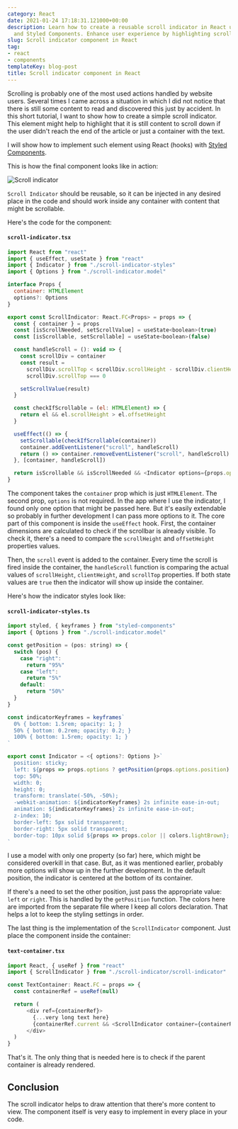 ```yaml
---
category: React
date: 2021-01-24 17:18:31.121000+00:00
description: Learn how to create a reusable scroll indicator in React using hooks
  and Styled Components. Enhance user experience by highlighting scrollable content.
slug: Scroll indicator component in React
tag:
- react
- components
templateKey: blog-post
title: Scroll indicator component in React
---
```


Scrolling is probably one of the most used actions handled by website users. Several times I came across a situation in which I did not notice that there is still some content to read and discovered this just by accident. In this short tutorial, I want to show how to create a simple scroll indicator. This element might help to highlight that it is still content to scroll down if the user didn't reach the end of the article or just a container with the text.

I will show how to implement such element using React (hooks) with <a href="https://styled-components.com/" target="_blank">Styled Components</a>.

This is how the final component looks like in action:

![Scroll indicator](/assets/indicator.gif)

 `Scroll Indicator` should be reusable, so it can be injected in any desired place in the code and should work inside any container with content that might be scrollable.

 Here's the code for the component:

#### `scroll-indicator.tsx`

```javascript
import React from "react"
import { useEffect, useState } from "react"
import { Indicator } from "./scroll-indicator-styles"
import { Options } from "./scroll-indicator.model"

interface Props {
  container: HTMLElement
  options?: Options
}

export const ScrollIndicator: React.FC<Props> = props => {
  const { container } = props
  const [isScrollNeeded, setScrollValue] = useState<boolean>(true)
  const [isScrollable, setScrollable] = useState<boolean>(false)

  const handleScroll = (): void => {
    const scrollDiv = container
    const result =
      scrollDiv.scrollTop < scrollDiv.scrollHeight - scrollDiv.clientHeight ||
      scrollDiv.scrollTop === 0

    setScrollValue(result)
  }

  const checkIfScrollable = (el: HTMLElement) => {
    return el && el.scrollHeight > el.offsetHeight
  }

  useEffect(() => {
    setScrollable(checkIfScrollable(container))
    container.addEventListener("scroll", handleScroll)
    return () => container.removeEventListener("scroll", handleScroll)
  }, [container, handleScroll])

  return isScrollable && isScrollNeeded && <Indicator options={props.options} />
}
```

The component takes the `container` prop which is just `HTMLElement`. The second prop, `options` is not required. In the app where I use the indicator, I found only one option that might be passed here. But it's easily extendable so probably in further development I can pass more options to it. 
The core part of this component is inside the `useEffect` hook. First, the container dimensions are calculated to check if the scrollbar is already visible. To check it, there's a need to compare the `scrollHeight` and `offsetHeight` properties values.

Then, the `scroll` event is added to the container. Every time the scroll is fired inside the container, the `handleScroll` function is comparing the actual values of `scrollHeight`, `clientHeight`, and `scrollTop` properties.
If both state values are `true` then the indicator will show up inside the container.

Here's how the indicator styles look like:

#### `scroll-indicator-styles.ts`

```javascript
import styled, { keyframes } from "styled-components"
import { Options } from "./scroll-indicator.model"

const getPosition = (pos: string) => {
  switch (pos) {
    case "right":
      return "95%"
    case "left":
      return "5%"
    default:
      return "50%"
  }
}

const indicatorKeyframes = keyframes`
  0% { bottom: 1.5rem; opacity: 1; }
  50% { bottom: 0.2rem; opacity: 0.2; }
  100% { bottom: 1.5rem; opacity: 1; }
`

export const Indicator = <{ options?: Options }>`
  position: sticky;
  left: ${props => props.options ? getPosition(props.options.position) : getPosition()};
  top: 50%;
  width: 0;
  height: 0;
  transform: translate(-50%, -50%);
  -webkit-animation: ${indicatorKeyframes} 2s infinite ease-in-out;
  animation: ${indicatorKeyframes} 2s infinite ease-in-out;
  z-index: 10;
  border-left: 5px solid transparent;
  border-right: 5px solid transparent;
  border-top: 10px solid ${props => props.color || colors.lightBrown};
`
```

I use a model with only one property (so far) here, which might be considered overkill in that case. But, as it was mentioned earlier, probably more options will show up in the further development. In the default position, the indicator is centered at the bottom of its container.

If there's a need to set the other position, just pass the appropriate value:
`left` or `right`. This is handled by the `getPosition` function.
The colors here are imported from the separate file where I keep all colors declaration. That helps a lot to keep the styling settings in order.

The last thing is the implementation of the `ScrollIndicator` component. Just place the component inside the container:

#### `text-container.tsx`

```javascript
import React, { useRef } from "react"
import { ScrollIndicator } from "./scroll-indicator/scroll-indicator"

const TextContainer: React.FC = props => {
  const containerRef = useRef(null)

  return (
      <div ref={containerRef}>
        {...very long text here}
        {containerRef.current && <ScrollIndicator container={containerRef.current} />}
      </div>
  )
}
```

That's it. The only thing that is needed here is to check if the parent container is already rendered.

## Conclusion

The scroll indicator helps to draw attention that there's more content to view. The component itself is very easy to implement in every place in your code.